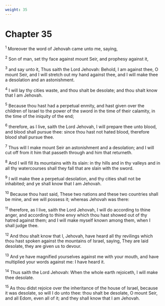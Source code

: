 ```yaml
---
weight: 35
---
```


# Chapter 35

<sup>1</sup> Moreover the word of Jehovah came unto me, saying, 

<sup>2</sup> Son of man, set thy face against mount Seir, and prophesy against it, 

<sup>3</sup> and say unto it, Thus saith the Lord Jehovah: Behold, I am against thee, O mount Seir, and I will stretch out my hand against thee, and I will make thee a desolation and an astonishment. 

<sup>4</sup> I will lay thy cities waste, and thou shalt be desolate; and thou shalt know that I am Jehovah. 

<sup>5</sup> Because thou hast had a perpetual enmity, and hast given over the children of Israel to the power of the sword in the time of their calamity, in the time of the iniquity of the end; 

<sup>6</sup> therefore, as I live, saith the Lord Jehovah, I will prepare thee unto blood, and blood shall pursue thee: since thou hast not hated blood, therefore blood shall pursue thee. 

<sup>7</sup> Thus will I make mount Seir an astonishment and a desolation; and I will cut off from it him that passeth through and him that returneth. 

<sup>8</sup> And I will fill its mountains with its slain: in thy hills and in thy valleys and in all thy watercourses shall they fall that are slain with the sword. 

<sup>9</sup> I will make thee a perpetual desolation, and thy cities shall not be inhabited; and ye shall know that I am Jehovah. 

<sup>10</sup> Because thou hast said, These two nations and these two countries shall be mine, and we will possess it; whereas Jehovah was there: 

<sup>11</sup> therefore, as I live, saith the Lord Jehovah, I will do according to thine anger, and according to thine envy which thou hast showed out of thy hatred against them; and I will make myself known among them, when I shall judge thee. 

<sup>12</sup> And thou shalt know that I, Jehovah, have heard all thy revilings which thou hast spoken against the mountains of Israel, saying, They are laid desolate, they are given us to devour. 

<sup>13</sup> And ye have magnified yourselves against me with your mouth, and have multiplied your words against me: I have heard it. 

<sup>14</sup> Thus saith the Lord Jehovah: When the whole earth rejoiceth, I will make thee desolate. 

<sup>15</sup> As thou didst rejoice over the inheritance of the house of Israel, because it was desolate, so will I do unto thee: thou shalt be desolate, O mount Seir, and all Edom, even all of it; and they shall know that I am Jehovah. 


